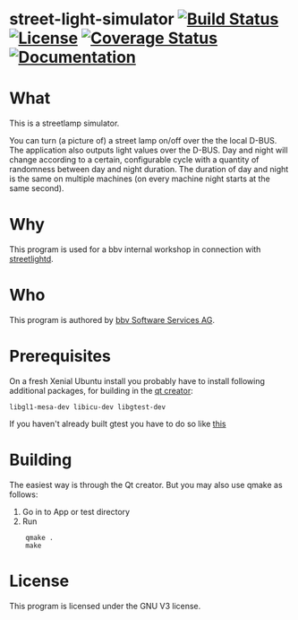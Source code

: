 # street-light-simulator [![Build Status](https://travis-ci.org/bbvch/street-light-simulator.svg?branch=master)](https://travis-ci.org/bbvch/street-light-simulator) [![License](https://img.shields.io/badge/license-%20GNU--V3-blue.svg)](./LICENSE) [![Coverage Status](https://coveralls.io/repos/github/bbvch/street-light-simulator/badge.svg?branch=master)](https://coveralls.io/github/bbvch/street-light-simulator?branch=master) [![Documentation](https://img.shields.io/badge/Documentation-%20online-green.svg)](http://street-light-simulator-doc.s3-website-us-west-2.amazonaws.com/)# WhatThis is a streetlamp simulator.You can turn (a picture of) a street lamp on/off over the the local D-BUS.The application also outputs light values over the D-BUS.Day and night will change according to a certain, configurable cycle with a quantity of randomness between day and night duration.The duration of day and night is the same on multiple machines (on every machine night starts at the same second).# WhyThis program is used for a bbv internal workshop in connection with [streetlightd](https://github.com/bbvch/streetlightd).# WhoThis program is authored by [bbv Software Services AG](https://www.bbv.ch).# PrerequisitesOn a fresh Xenial Ubuntu install you probably have to install following additional packages, for building in the [qt creator](https://www.qt.io/download/):    libgl1-mesa-dev libicu-dev libgtest-devIf you haven't already built gtest you have to do so like [this](http://askubuntu.com/questions/145887/why-no-library-files-installed-for-google-test)# BuildingThe easiest way is through the Qt creator.But you may also use qmake as follows:1. Go in to App or test directory2. Run```    qmake .    make```# LicenseThis program is licensed under the GNU V3 license.